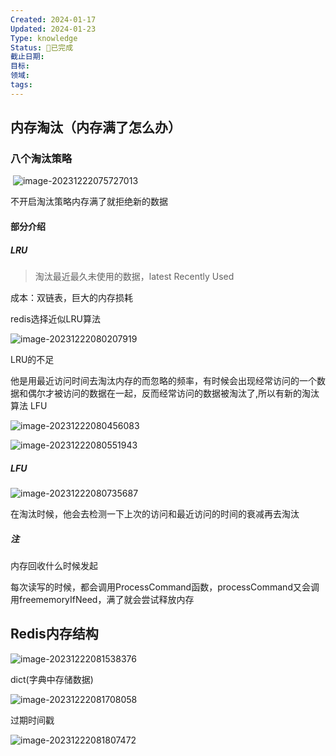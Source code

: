 ```yaml
---
Created: 2024-01-17
Updated: 2024-01-23
Type: knowledge
Status: 🎃已完成
截止日期: 
目标: 
领域: 
tags:
---
```


## 内存淘汰（内存满了怎么办）

### 八个淘汰策略

​	![image-20231222075727013](D:\\study\img\image-20231222075727013.png)

不开启淘汰策略内存满了就拒绝新的数据



#### 部分介绍

##### LRU

> 淘汰最近最久未使用的数据，latest Recently Used

成本：双链表，巨大的内存损耗

redis选择近似LRU算法

![image-20231222080207919](D:\\study\img\image-20231222080207919.png)

LRU的不足

 他是用最近访问时间去淘汰内存的而忽略的频率，有时候会出现经常访问的一个数据和偶尔才被访问的数据在一起，反而经常访问的数据被淘汰了,所以有新的淘汰算法  LFU

![image-20231222080456083](D:\\study\img\image-20231222080456083.png)

![image-20231222080551943](D:\\study\img\image-20231222080551943.png)

##### LFU

![image-20231222080735687](D:\\study\img\image-20231222080735687.png)

在淘汰时候，他会去检测一下上次的访问和最近访问的时间的衰减再去淘汰





##### 注

内存回收什么时候发起

​	每次读写的时候，都会调用ProcessCommand函数，processCommand又会调用freememoryIfNeed，满了就会尝试释放内存

## Redis内存结构

![image-20231222081538376](D:\\study\img\image-20231222081538376.png)





dict(字典中存储数据)

![image-20231222081708058](D:\\study\img\image-20231222081708058.png)

  过期时间戳

![image-20231222081807472](D:\\study\img\image-20231222081807472.png)
